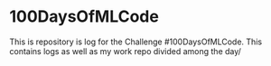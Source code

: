 # 100DaysOfMLCode
This is repository is log for the Challenge #100DaysOfMLCode. This contains logs as well as my work repo divided among the day/
